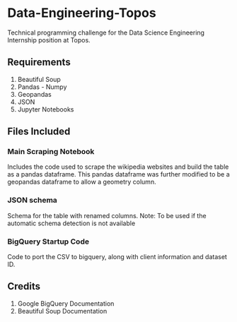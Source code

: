 # Data-Engineering-Topos
Technical programming challenge for the Data Science Engineering Internship position at Topos.

## Requirements
1. Beautiful Soup
2. Pandas - Numpy 
3. Geopandas 
4. JSON
5. Jupyter Notebooks

## Files Included 
### Main Scraping Notebook 
Includes the code used to scrape the wikipedia websites and 
build the table as a pandas dataframe. This pandas dataframe was further
modified to be a geopandas dataframe to allow a geometry column.

### JSON schema
Schema for the table with renamed columns. 
Note: To be used if the automatic schema detection is not available 

### BigQuery Startup Code
Code to port the CSV to bigquery, along with client information and 
dataset ID.

## Credits 
1. Google BigQuery Documentation 
2. Beautiful Soup Documentation 
